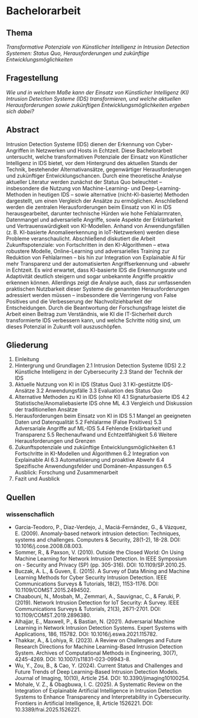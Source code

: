 # Bachelorarbeit

## Thema
*Transformative Potenziale von Künstlicher Intelligenz in Intrusion Detection Systemen: Status Quo, Herausforderungen und zukünftige Entwicklungsmöglichkeiten*

## Fragestellung
*Wie und in welchem Maße kann der Einsatz von Künstlicher Intelligenz (KI) Intrusion Detection Systeme (IDS) transformieren, und welche aktuellen Herausforderungen sowie zukünftigen Entwicklungsmöglichkeiten ergeben sich dabei?*

## Abstract
Intrusion Detection Systeme (IDS) dienen der Erkennung von Cyber-Angriffen in Netzwerken und Hosts in Echtzeit. Diese Bachelorarbeit untersucht, welche transformativen Potenziale der Einsatz von Künstlicher Intelligenz in IDS bietet, vor dem Hintergrund des aktuellen Stands der Technik, bestehender Alternativansätze, gegenwärtiger Herausforderungen und zukünftiger Entwicklungschancen. Durch eine theoretische Analyse aktueller Literatur werden zunächst der Status Quo beleuchtet – insbesondere die Nutzung von Machine-Learning- und Deep-Learning-Methoden in heutigen IDS – sowie alternative (nicht-KI-basierte) Methoden dargestellt, um einen Vergleich der Ansätze zu ermöglichen. Anschließend werden die zentralen Herausforderungen beim Einsatz von KI in IDS herausgearbeitet, darunter technische Hürden wie hohe Fehlalarmraten, Datenmangel und adversarielle Angriffe​, sowie Aspekte der Erklärbarkeit und Vertrauenswürdigkeit von KI-Modellen. Anhand von Anwendungsfällen (z. B. KI-basierte Anomalieerkennung in IoT-Netzwerken) werden diese Probleme veranschaulicht. Abschließend diskutiert die Arbeit Zukunftspotenziale: von Fortschritten in den KI-Algorithmen – etwa robustere Modelle, Online-Learning und adversarielles Training zur Reduktion von Fehlalarmen – bis hin zur Integration von Explainable AI für mehr Transparenz und der automatisierten Angriffserkennung und -abwehr in Echtzeit. Es wird erwartet, dass KI-basierte IDS die Erkennungsrate und Adaptivität deutlich steigern und sogar unbekannte Angriffe proaktiv erkennen können​. Allerdings zeigt die Analyse auch, dass zur umfassenden praktischen Nutzbarkeit dieser Systeme die genannten Herausforderungen adressiert werden müssen – insbesondere die Verringerung von False Positives und die Verbesserung der Nachvollziehbarkeit der Entscheidungen. Durch die Beantwortung der Forschungsfrage leistet die Arbeit einen Beitrag zum Verständnis, wie KI die IT-Sicherheit durch transformierte IDS verbessern kann, und welche Schritte nötig sind, um dieses Potenzial in Zukunft voll auszuschöpfen.

## Gliederung

1. Einleitung
2. Hintergrung und Grundlagen
    2.1 Intrusion Detection Systeme (IDS)
    2.2 Künstliche Intelligenz in der Cybersecurity
    2.3 Stand der Technik der IDS
3. Aktuelle Nutzung von KI in IDS (Status Quo)
    3.1 KI-gestützte IDS-Ansätze
    3.2 Anwendungsfälle
    3.3 Evaluation des Status Quo
4. Alternative Methoden zu KI in IDS (ohne KI)
    4.1 Signaturbasierte IDS
    4.2 Statistische/Anomaliebasierte IDS ohne ML
    4.3 Vergleich und Diskussion der traditionellen Ansätze
5. Herausforderungen beim Einsatz von KI in IDS
    5.1 Mangel an geeigneten Daten und Datenqualität
    5.2 Fehlalarme (False Positives)
    5.3 Adversariale Angriffe auf ML-IDS
    5.4 Fehlende Erklärbarkeit und Transparenz
    5.5 Rechenaufwand und Echtzeitfähigkeit
    5.6 Weitere Herausforderungen und Grenzen
6. Zukunftspotenziale und zukünftige Entwicklungsmöglichkeiten
    6.1 Fortschritte in KI-Modellen und Algorithmen
    6.2 Integration von Explainable AI
    6.3 Automatisierung und proaktive Abwehr
    6.4 Spezifische Anwendungsfelder und Domänen-Anpassungen
    6.5 Ausblick: Forschung und Zusammenarbeit
7. Fazit und Ausblick

## Quellen
### wissenschaflich
- Garcia-Teodoro, P., Diaz-Verdejo, J., Maciá-Fernández, G., & Vázquez, E. (2009). Anomaly-based network intrusion detection: Techniques, systems and challenges. Computers & Security, 28(1-2), 18-28. DOI: 10.1016/j.cose.2008.08.003.
- Sommer, R., & Paxson, V. (2010). Outside the Closed World: On Using Machine Learning for Network Intrusion Detection. In IEEE Symposium on - Security and Privacy (SP) (pp. 305-316). DOI: 10.1109/SP.2010.25.
- Buczak, A. L., & Guven, E. (2015). A Survey of Data Mining and Machine Learning Methods for Cyber Security Intrusion Detection. IEEE Communications Surveys & Tutorials, 18(2), 1153-1176. DOI: 10.1109/COMST.2015.2494502.
- Chaabouni, N., Mosbah, M., Zemmari, A., Sauvignac, C., & Faruki, P. (2019). Network Intrusion Detection for IoT Security: A Survey. IEEE Communications Surveys & Tutorials, 21(3), 2671-2701. DOI: 10.1109/COMST.2019.2896380.
- Alhajjar, E., Maxwell, P., & Bastian, N. (2021). Adversarial Machine Learning in Network Intrusion Detection Systems. Expert Systems with Applications, 186, 115782. DOI: 10.1016/j.eswa.2021.115782.
- Thakkar, A., & Lohiya, R. (2023). A Review on Challenges and Future Research Directions for Machine Learning-Based Intrusion Detection System. Archives of Computational Methods in Engineering, 30(7), 4245-4269. DOI: 10.1007/s11831-023-09943-8.
- Wu, Y., Zou, B., & Cao, Y. (2024). Current Status and Challenges and Future Trends of Deep Learning-Based Intrusion Detection Models. Journal of Imaging, 10(10), Article 254. DOI: 10.3390/jimaging10100254.
- Mohale, V. Z., & Obagbuwa, I. C. (2025). A Systematic Review on the Integration of Explainable Artificial Intelligence in Intrusion Detection Systems to Enhance Transparency and Interpretability in Cybersecurity. Frontiers in Artificial Intelligence, 8, Article 1526221. DOI: 10.3389/frai.2025.1526221.